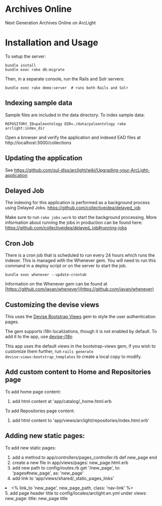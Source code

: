 # Archives Online
Next Generation Archives Online on ArcLight

# Installation and Usage
To setup the server:

```
bundle install
bundle exec rake db:migrate
```

Then, in a separate console, run the Rails and Solr servers:

```
bundle exec rake demo:server  # runs both Rails and Solr
```

## Indexing sample data
Sample files are included in the data directory. To index sample data:

```
REPOSITORY_ID=paleontology DIR=./data/paleontology rake arclight:index_dir
```
Open a browser and verify the application and indexed EAD files at http://localhost:3000/collections

## Updating the application

See https://github.com/sul-dlss/arclight/wiki/Upgrading-your-ArcLight-application

## Delayed Job
The indexing for this application is performed as a background process using Delayed Jobs. https://github.com/collectiveidea/delayed_job

Make sure to run `rake jobs:work` to start the background processing.
More information about running the jobs in production can be found here: https://github.com/collectiveidea/delayed_job#running-jobs

## Cron Job
There is a cron job that is scheduled to run every 24 hours which runs the indexer. This is managed with the Whenever gem. You will need to run this command in a deploy script or on the server to start the job.

`bundle exec whenever --update-crontab` 

Information on the Whenever gem can be found at [https://github.com/javan/whenever](https://github.com/javan/whenever)

## Customizing the devise views

This uses the [Devise Bootstrap Views](https://github.com/hisea/devise-bootstrap-views) gem to style the user authentication pages.

The gem supports i18n localizations, though it is not enabled by default. To add it to the app, use [devise-i18n](https://github.com/tigrish/devise-i18n)

This app uses the default views in the bootstrap-views gem, if you wish to customize them further, run `rails generate devise:views:bootstrap_templates` to create a local copy to modify.

## Add custom content to Home and Repositories page
To add home page content:
1. add html content at 'app/catalog/_home.html.erb

To add Repositories page content:
1. add html content to 'app/views/arclight/repositories/index.html.erb'

## Adding new static pages:
To add new static pages:
1. add a method to app/controllers/pages_controller.rb
  def new_page
  end
2. create a new file in app/views/pages:
  new_page.html.erb
3. add new path to config/routes.rb
  get '/new_page', to: 'pages#new_page', as: 'new_page'
4. add link to 'app/views/shared/_static_pages_links'
  <li class="nav-item ml-3"> <% link_to 'new_page', new_page_path, class: 'nav-link' %></li>
5. add page header title to config/locales/arclight.en.yml under views:
  new_page: title: new_page title
